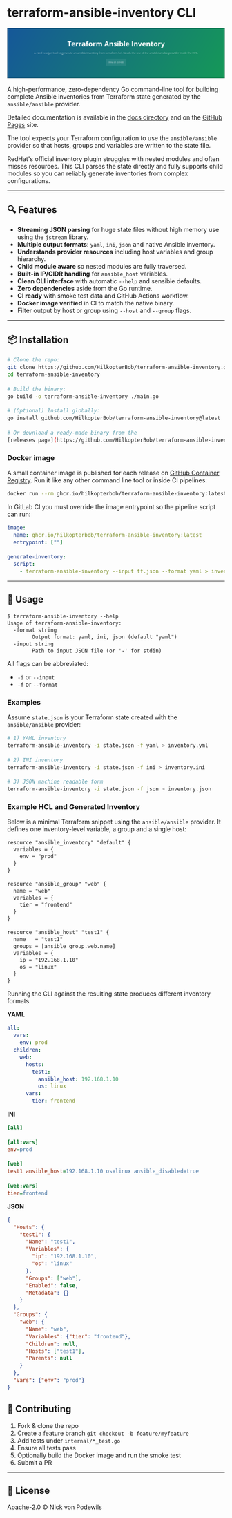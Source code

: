 # terraform-ansible-inventory CLI

<p align="center">

<img style="max-width:100%;" src="banner.png" alt="terraform-ansible-inventory logo containing the repository description. If you are using a screen reader: feel hugged 🤗">

</p>


A high-performance, zero-dependency Go command-line tool for building complete Ansible inventories from Terraform state generated by the `ansible/ansible` provider.

Detailed documentation is available in the [docs directory](docs/) and on the [GitHub Pages](https://hilkopterbob.github.io/terraform-ansible-inventory/) site.

The tool expects your Terraform configuration to use the `ansible/ansible` provider so that hosts, groups and variables are written to the state file.

RedHat's official inventory plugin struggles with nested modules and often misses resources. This CLI parses the state directly and fully supports child modules so you can reliably generate inventories from complex configurations.

---

## 🔍 Features

- **Streaming JSON parsing** for huge state files without high memory use using the `jstream` library.
- **Multiple output formats**: `yaml`, `ini`, `json` and native Ansible inventory.
- **Understands provider resources** including host variables and group hierarchy.
- **Child module aware** so nested modules are fully traversed.
- **Built-in IP/CIDR handling** for `ansible_host` variables.
- **Clean CLI interface** with automatic `--help` and sensible defaults.
- **Zero dependencies** aside from the Go runtime.
- **CI ready** with smoke test data and GitHub Actions workflow.
- **Docker image verified** in CI to match the native binary.
- Filter output by host or group using `--host` and `--group` flags.

---

## 📦 Installation

```bash
# Clone the repo:
git clone https://github.com/HilkopterBob/terraform-ansible-inventory.git
cd terraform-ansible-inventory

# Build the binary:
go build -o terraform-ansible-inventory ./main.go

# (Optional) Install globally:
go install github.com/HilkopterBob/terraform-ansible-inventory@latest

# Or download a ready-made binary from the
[releases page](https://github.com/HilkopterBob/terraform-ansible-inventory/releases).
```

### Docker image

A small container image is published for each release on
[GitHub Container Registry](https://ghcr.io).
Run it like any other command line tool or inside CI pipelines:

```bash
docker run --rm ghcr.io/hilkopterbob/terraform-ansible-inventory:latest --help
```

In GitLab CI you must override the image entrypoint so the pipeline script can
run:

```yaml
image:
  name: ghcr.io/hilkopterbob/terraform-ansible-inventory:latest
  entrypoint: [""]

generate-inventory:
  script:
    - terraform-ansible-inventory --input tf.json --format yaml > inventory.yaml
```

---

## 🚀 Usage

```
$ terraform-ansible-inventory --help
Usage of terraform-ansible-inventory:
  -format string
        Output format: yaml, ini, json (default "yaml")
  -input string
        Path to input JSON file (or '-' for stdin)
```

All flags can be abbreviated:

- `-i` or `--input`
- `-f` or `--format`

### Examples

Assume `state.json` is your Terraform state created with the `ansible/ansible` provider:

```bash
# 1) YAML inventory
terraform-ansible-inventory -i state.json -f yaml > inventory.yml

# 2) INI inventory
terraform-ansible-inventory -i state.json -f ini > inventory.ini

# 3) JSON machine readable form
terraform-ansible-inventory -i state.json -f json > inventory.json
```

### Example HCL and Generated Inventory

Below is a minimal Terraform snippet using the `ansible/ansible` provider.
It defines one inventory-level variable, a group and a single host:

```hcl
resource "ansible_inventory" "default" {
  variables = {
    env = "prod"
  }
}

resource "ansible_group" "web" {
  name = "web"
  variables = {
    tier = "frontend"
  }
}

resource "ansible_host" "test1" {
  name   = "test1"
  groups = [ansible_group.web.name]
  variables = {
    ip = "192.168.1.10"
    os = "linux"
  }
}
```

Running the CLI against the resulting state produces different inventory formats.

**YAML**

```yaml
all:
  vars:
    env: prod
  children:
    web:
      hosts:
        test1:
          ansible_host: 192.168.1.10
          os: linux
      vars:
        tier: frontend
```

**INI**

```ini
[all]

[all:vars]
env=prod

[web]
test1 ansible_host=192.168.1.10 os=linux ansible_disabled=true

[web:vars]
tier=frontend
```

**JSON**

```json
{
  "Hosts": {
    "test1": {
      "Name": "test1",
      "Variables": {
        "ip": "192.168.1.10",
        "os": "linux"
      },
      "Groups": ["web"],
      "Enabled": false,
      "Metadata": {}
    }
  },
  "Groups": {
    "web": {
      "Name": "web",
      "Variables": {"tier": "frontend"},
      "Children": null,
      "Hosts": ["test1"],
      "Parents": null
    }
  },
  "Vars": {"env": "prod"}
}
```



## 🔧 Contributing

1. Fork & clone the repo
2. Create a feature branch `git checkout -b feature/myfeature`
3. Add tests under `internal/*_test.go`
4. Ensure all tests pass
5. Optionally build the Docker image and run the smoke test
6. Submit a PR

---

## 📄 License

Apache-2.0 © Nick von Podewils


